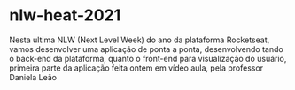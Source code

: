 # nlw-heat-2021
Nesta ultima NLW (Next Level Week) do ano da plataforma Rocketseat, vamos desenvolver uma aplicação de ponta a ponta, desenvolvendo tando o back-end da plataforma, quanto o front-end para visualização do usuário, primeira parte da aplicação feita ontem em vídeo aula, pela professor Daniela Leão

